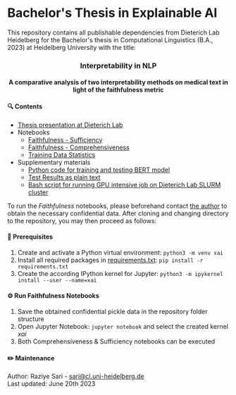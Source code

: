 # Bachelor's Thesis in Explainable AI

This repository contains all publishable dependencies from Dieterich Lab Heidelberg for the Bachelor's thesis in Computational Linguistics (B.A., 2023) at Heidelberg University with the title: 
<h3 style=text-align:center;> Interpretability in NLP <br></h3> <h4 style=text-align:center;>A comparative analysis of two interpretability methods on medical text in light of the faithfulness metric</h4> 

#### 🔍 Contents
* [Thesis presentation at Dieterich Lab](BA_thesis_present_Dieterichlab.pdf)
* Notebooks
  * [Faithfulness - Sufficiency](ferret-Suff.ipynb)  
  * [Faithfulness - Comprehensiveness](ferret-Comp.ipynb)  
  * [Training Data Statistics](DataStatistics.ipynb)  
* Supplementary materials
  * [Python code for training and testing BERT model](BertSeqCardio.py)
  * [Test Results as plain text](BertSeqCA.txt)
  * [Bash script for running GPU intensive job on Dieterich Lab SLURM cluster](BertSeqCA.sh)

To run the _Faithfulness_ notebooks, please beforehand contact [the author](mailto:sari@cl.uni-heidelberg.de) to obtain the necessary confidential data. After cloning and changing directory to the repository, you may then proceed as follows:

#### 🧰 Prerequisites
1. Create and activate a Python virtual environment: `python3 -m venv xai`
2. Install all required packages in [requirements.txt](requirements.txt): `pip install -r requirements.txt`
3. Create the according IPython kernel for Jupyter: `python3 -m ipykernel install --user --name=xai`

#### ⚙️ Run Faithfulness Notebooks
1. Save the obtained confidential pickle data in the repository folder structure
2. Open Jupyter Notebook: `jupyter notebook` and select the created kernel _xai_
3. Both Comprehensiveness & Sufficiency notebooks can be executed

#### ✏️ Maintenance
Author: Raziye Sari - sari@cl.uni-heidelberg.de  
Last updated: June 20th 2023  
